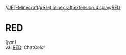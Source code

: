 //[JET-Minecraft](../../index.md)/[de.jet.minecraft.extension.display](index.md)/[RED](-r-e-d.md)

# RED

[jvm]\
val [RED](-r-e-d.md): ChatColor
